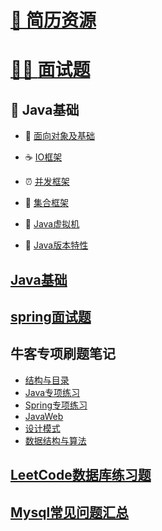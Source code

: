 # [🔖 **简历资源**](interview/简历)


# [👨‍💻 **面试题**](interview/first)

## 🍵 Java基础

  - 🍵 [面向对象及基础](interview/Java基础/面向对象及基础)

  - ☕ [IO框架](interview/Java基础/IO框架)

  - ⏰ [并发框架](interview/Java基础/并发框架)

  - 🥉 [集合框架](interview/Java基础/集合框架)

  - 🐯 [Java虚拟机](interview/Java基础/Java虚拟机)

  - 🐼 [Java版本特性](interview/Java基础/Java版本特性)



## [Java基础](interview/Java基础)

## [spring面试题](interview/spring面试题)

## 牛客专项刷题笔记

   - [结构与目录](interview/牛客专项刷题笔记/first)
   - [Java专项练习](interview/牛客专项刷题笔记/Java专项练习)
   - [Spring专项练习](interview/牛客专项刷题笔记/Spring专项练习)
   - [JavaWeb](interview/牛客专项刷题笔记/JavaWeb)
   - [设计模式](interview/牛客专项刷题笔记/设计模式)
   - [数据结构与算法](interview/牛客专项刷题笔记/数据结构与算法)

## [LeetCode数据库练习题](interview/LeetCode数据库练习题)

## [Mysql常见问题汇总](interview/Mysql常见问题汇总)
